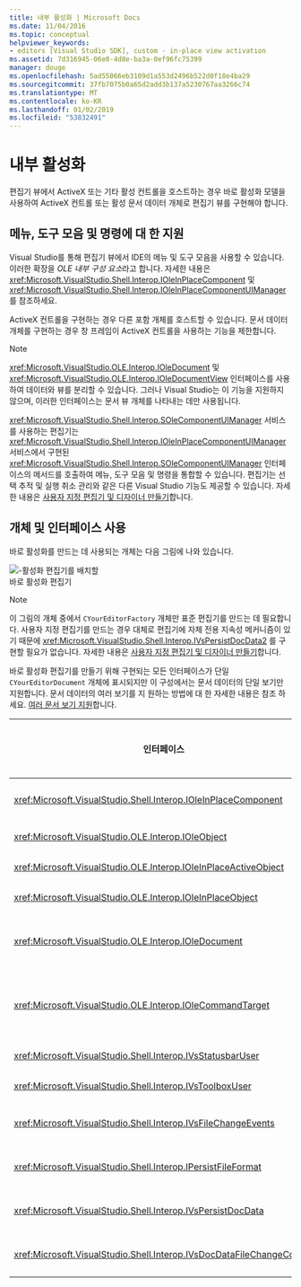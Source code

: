 ```yaml
---
title: 내부 활성화 | Microsoft Docs
ms.date: 11/04/2016
ms.topic: conceptual
helpviewer_keywords:
- editors [Visual Studio SDK], custom - in-place view activation
ms.assetid: 7d316945-06e0-4d8e-ba3a-0ef96fc75399
manager: douge
ms.openlocfilehash: 5ad55066eb3109d1a553d2496b522d0f18e4ba29
ms.sourcegitcommit: 37fb7075b0a65d2add3b137a5230767aa3266c74
ms.translationtype: MT
ms.contentlocale: ko-KR
ms.lasthandoff: 01/02/2019
ms.locfileid: "53832491"
---
```

# <a name="in-place-activation"></a>내부 활성화
편집기 뷰에서 ActiveX 또는 기타 활성 컨트롤을 호스트하는 경우 바로 활성화 모델을 사용하여 ActiveX 컨트롤 또는 활성 문서 데이터 개체로 편집기 뷰를 구현해야 합니다.  
  
## <a name="support-for-menus-toolbars-and-commands"></a>메뉴, 도구 모음 및 명령에 대 한 지원  
 Visual Studio를 통해 편집기 뷰에서 IDE의 메뉴 및 도구 모음을 사용할 수 있습니다. 이러한 확장을 *OLE 내부 구성 요소*라고 합니다. 자세한 내용은 <xref:Microsoft.VisualStudio.Shell.Interop.IOleInPlaceComponent> 및 <xref:Microsoft.VisualStudio.Shell.Interop.IOleInPlaceComponentUIManager>를 참조하세요.  
  
 ActiveX 컨트롤을 구현하는 경우 다른 포함 개체를 호스트할 수 있습니다. 문서 데이터 개체를 구현하는 경우 창 프레임이 ActiveX 컨트롤을 사용하는 기능을 제한합니다.  
  
> [!NOTE]
>  <xref:Microsoft.VisualStudio.OLE.Interop.IOleDocument> 및 <xref:Microsoft.VisualStudio.OLE.Interop.IOleDocumentView> 인터페이스를 사용하여 데이터와 뷰를 분리할 수 있습니다. 그러나 Visual Studio는 이 기능을 지원하지 않으며, 이러한 인터페이스는 문서 뷰 개체를 나타내는 데만 사용됩니다.  
  
 <xref:Microsoft.VisualStudio.Shell.Interop.SOleComponentUIManager> 서비스를 사용하는 편집기는 <xref:Microsoft.VisualStudio.Shell.Interop.IOleInPlaceComponentUIManager> 서비스에서 구현된 <xref:Microsoft.VisualStudio.Shell.Interop.SOleComponentUIManager> 인터페이스의 메서드를 호출하여 메뉴, 도구 모음 및 명령을 통합할 수 있습니다. 편집기는 선택 추적 및 실행 취소 관리와 같은 다른 Visual Studio 기능도 제공할 수 있습니다. 자세한 내용은 [사용자 지정 편집기 및 디자이너 만들기](../extensibility/creating-custom-editors-and-designers.md)합니다.  
  
## <a name="objects-and-interfaces-used"></a>개체 및 인터페이스 사용  
 바로 활성화를 만드는 데 사용되는 개체는 다음 그림에 나와 있습니다.  
  
 ![&#45;활성화 편집기를 배치할](../extensibility/media/vsinplaceactivationeditor.gif "vsInPlaceActivationEditor")  
바로 활성화 편집기  
  
> [!NOTE]
>  이 그림의 개체 중에서 `CYourEditorFactory` 개체만 표준 편집기를 만드는 데 필요합니다. 사용자 지정 편집기를 만드는 경우 대체로 편집기에 자체 전용 지속성 메커니즘이 있기 때문에 <xref:Microsoft.VisualStudio.Shell.Interop.IVsPersistDocData2> 를 구현할 필요가 없습니다. 자세한 내용은 [사용자 지정 편집기 및 디자이너 만들기](../extensibility/creating-custom-editors-and-designers.md)합니다.  
  
 바로 활성화 편집기를 만들기 위해 구현되는 모든 인터페이스가 단일 `CYourEditorDocument` 개체에 표시되지만 이 구성에서는 문서 데이터의 단일 보기만 지원합니다. 문서 데이터의 여러 보기를 지 원하는 방법에 대 한 자세한 내용은 참조 하세요. [여러 문서 보기 지원](../extensibility/supporting-multiple-document-views.md)합니다.  
  
|인터페이스|개체 형식|사용|  
|---------------|--------------------|---------|  
|<xref:Microsoft.VisualStudio.Shell.Interop.IOleInPlaceComponent>|보기|<xref:Microsoft.VisualStudio.Shell.Interop.SOleComponentUIManager> 서비스를 사용하여 내부 VSPackage 개체가 완전히 통합된 IDE 구성 요소로 작동할 수 있게 합니다. 이 서비스는 개체의 메뉴, 도구 모음 및 명령을 IDE에 통합하고 상태 변경 알림을 실행합니다.|  
|<xref:Microsoft.VisualStudio.OLE.Interop.IOleObject>|보기|포함 개체가 컨테이너에 기본 기능을 제공하고 통신하는 주요 수단입니다.|  
|<xref:Microsoft.VisualStudio.OLE.Interop.IOleInPlaceActiveObject>|보기|내부 개체의 활성화 및 비활성화를 관리하고 표시할 내부 개체 크기를 결정합니다.|  
|<xref:Microsoft.VisualStudio.OLE.Interop.IOleInPlaceObject>|보기|내부 개체, 연결된 애플리케이션의 가장 바깥쪽 프레임 창 및 포함 개체를 포함하는 애플리케이션의 문서 창 간에 직접 통신 채널을 제공합니다.|  
|<xref:Microsoft.VisualStudio.OLE.Interop.IOleDocument>|보기|ActiveX 개체를 구현합니다. 문서 데이터 및 보기를 분리하는 <xref:Microsoft.VisualStudio.OLE.Interop.IOleDocument> 및 <xref:Microsoft.VisualStudio.OLE.Interop.IOleDocumentView> 의 메서드는 IDE에서 사용되지 않습니다.|  
|<xref:Microsoft.VisualStudio.OLE.Interop.IOleCommandTarget>|보기/데이터|문서 데이터 개체, 문서 보기 개체 또는 둘 다가 명령 처리에 참여할 수 있게 합니다.|  
|<xref:Microsoft.VisualStudio.Shell.Interop.IVsStatusbarUser>|보기|상태 표시줄 업데이트를 사용하도록 설정합니다.|  
|<xref:Microsoft.VisualStudio.Shell.Interop.IVsToolboxUser>|보기|도구 상자에 항목을 추가할 수 있게 합니다.|  
|<xref:Microsoft.VisualStudio.Shell.Interop.IVsFileChangeEvents>|데이터|편집된 파일에 대한 변경 알림을 보냅니다. 이 인터페이스는 선택 사항입니다.|  
|<xref:Microsoft.VisualStudio.Shell.Interop.IPersistFileFormat>|데이터|파일 형식에 대해 다른 이름으로 저장 기능을 사용할 수 있도록 합니다.|  
|<xref:Microsoft.VisualStudio.Shell.Interop.IVsPersistDocData>|데이터|문서에 대해 지속성을 사용하도록 설정합니다. 읽기 전용 파일의 경우 <xref:Microsoft.VisualStudio.Shell.Interop.IVsPersistDocData2.SetDocDataReadOnly%2A> 를 호출하여 읽기 전용 파일을 나타내는 "잠금" 아이콘을 제공합니다.|  
|<xref:Microsoft.VisualStudio.Shell.Interop.IVsDocDataFileChangeControl>|데이터|문서 데이터의 변경 내용을 무시할지 여부를 결정합니다.|